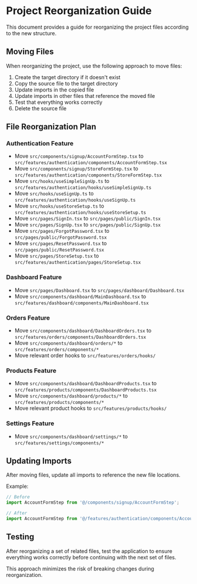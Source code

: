 
# Project Reorganization Guide

This document provides a guide for reorganizing the project files according to the new structure.

## Moving Files

When reorganizing the project, use the following approach to move files:

1. Create the target directory if it doesn't exist
2. Copy the source file to the target directory
3. Update imports in the copied file
4. Update imports in other files that reference the moved file
5. Test that everything works correctly
6. Delete the source file

## File Reorganization Plan

### Authentication Feature
- Move `src/components/signup/AccountFormStep.tsx` to `src/features/authentication/components/AccountFormStep.tsx`
- Move `src/components/signup/StoreFormStep.tsx` to `src/features/authentication/components/StoreFormStep.tsx`
- Move `src/hooks/useSimpleSignUp.ts` to `src/features/authentication/hooks/useSimpleSignUp.ts`
- Move `src/hooks/useSignUp.ts` to `src/features/authentication/hooks/useSignUp.ts`
- Move `src/hooks/useStoreSetup.ts` to `src/features/authentication/hooks/useStoreSetup.ts`
- Move `src/pages/SignIn.tsx` to `src/pages/public/SignIn.tsx`
- Move `src/pages/SignUp.tsx` to `src/pages/public/SignUp.tsx`
- Move `src/pages/ForgotPassword.tsx` to `src/pages/public/ForgotPassword.tsx`
- Move `src/pages/ResetPassword.tsx` to `src/pages/public/ResetPassword.tsx`
- Move `src/pages/StoreSetup.tsx` to `src/features/authentication/pages/StoreSetup.tsx`

### Dashboard Feature
- Move `src/pages/Dashboard.tsx` to `src/pages/dashboard/Dashboard.tsx`
- Move `src/components/dashboard/MainDashboard.tsx` to `src/features/dashboard/components/MainDashboard.tsx`

### Orders Feature
- Move `src/components/dashboard/DashboardOrders.tsx` to `src/features/orders/components/DashboardOrders.tsx`
- Move `src/components/dashboard/orders/*` to `src/features/orders/components/*`
- Move relevant order hooks to `src/features/orders/hooks/`

### Products Feature
- Move `src/components/dashboard/DashboardProducts.tsx` to `src/features/products/components/DashboardProducts.tsx`
- Move `src/components/dashboard/products/*` to `src/features/products/components/*`
- Move relevant product hooks to `src/features/products/hooks/`

### Settings Feature
- Move `src/components/dashboard/settings/*` to `src/features/settings/components/*`

## Updating Imports

After moving files, update all imports to reference the new file locations.

Example:
```typescript
// Before
import AccountFormStep from '@/components/signup/AccountFormStep';

// After
import AccountFormStep from '@/features/authentication/components/AccountFormStep';
```

## Testing

After reorganizing a set of related files, test the application to ensure everything works correctly before continuing with the next set of files.

This approach minimizes the risk of breaking changes during reorganization.
